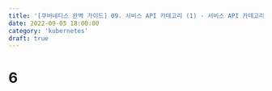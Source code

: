 ```yaml
---
title: '[쿠버네티스 완벽 가이드] 09. 서비스 API 카테고리 (1) - 서비스 API 카테고리 개요 및 쿠버네티스 클러스터 네트워크와 서비스'
date: 2022-09-05 18:00:00
category: 'kubernetes'
draft: true
---
```



# 6